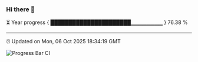 ### Hi there 👋

⏳ Year progress { ██████████████████████▁▁▁▁▁▁▁▁ } 76.38 %

---

⏰ Updated on Mon, 06 Oct 2025 18:34:19 GMT

![Progress Bar CI](https://github.com/ZhaoGui/ZhaoGui/workflows/Progress%20Bar%20CI/badge.svg)
